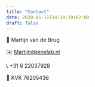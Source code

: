 ```yaml
---
title: "Contact"
date: 2020-05-11T14:10:39+02:00
draft: false
---
```


👦 Martijn van de Brug

✉️ Martijn@pinelab.nl

📞 +31 6 22037928

📇 KVK 76205436
